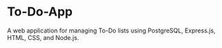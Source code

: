 # To-Do-App
A web application for managing To-Do lists using PostgreSQL, Express.js, HTML, CSS, and Node.js.
